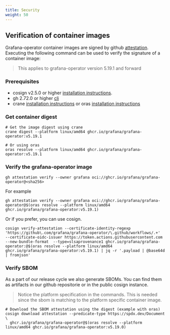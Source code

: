```yaml
---
title: Security
weight: 50
---
```


## Verification of container images

Grafana-operator container images are signed by github [attestation](https://docs.github.com/en/actions/how-tos/security-for-github-actions/using-artifact-attestations/using-artifact-attestations-to-establish-provenance-for-builds). Executing the following command can be used to verify the signature of a container image:

> This applies to grafana-operator version 5.19.1 and forward

### Prerequisites

- cosign v2.5.0 or higher [installation instructions](https://docs.sigstore.dev/cosign/system_config/installation/).
- gh 2.72.0 or higher [cli](https://github.com/cli/cli/releases)
- crane [installation instructions](https://github.com/google/go-containerregistry/blob/main/cmd/crane/doc/crane.md) or oras [installation instructions](https://oras.land/docs/installation)

### Get container digest

```shell
# Get the image digest using crane
crane digest --platform linux/amd64 ghcr.io/grafana/grafana-operator:v5.19.1

# Or using oras
oras resolve --platform linux/amd64 ghcr.io/grafana/grafana-operator:v5.19.1
```

### Verify the grafana-operator image

```shell
gh attestation verify --owner grafana oci://ghcr.io/grafana/grafana-operator@<sha256>
```

For example

```shell
gh attestation verify --owner grafana oci://ghcr.io/grafana/grafana-operator@$(oras resolve --platform linux/amd64 ghcr.io/grafana/grafana-operator:v5.19.1)
```

Or if you prefer, you can use cosign.

```shell
cosign verify-attestation --certificate-identity-regexp 'https://github\.com/grafana/grafana-operator/\.github/workflows/.+'  --certificate-oidc-issuer https://token.actions.githubusercontent.com --new-bundle-format  --type=slsaprovenance1 ghcr.io/grafana/grafana-operator:@$(oras resolve --platform linux/amd64 ghcr.io/grafana/grafana-operator:v5.19.1) | jq -r '.payload | @base64d | fromjson'
```

### Verify SBOM

As a part of our release cycle we also generate SBOMs.
You can find them as artifacts in our github repositorie or in the public cosign instance.

> Notice the platform specification in the commands.
> This is needed since the sbom is matching to the platform specific container image.

```shell
# Download the SBOM attestation using the digest (example with oras)
cosign download attestation --predicate-type https://spdx.dev/Document \
  ghcr.io/grafana/grafana-operator@$(oras resolve --platform linux/amd64 ghcr.io/grafana/grafana-operator:v5.19.0)
```
